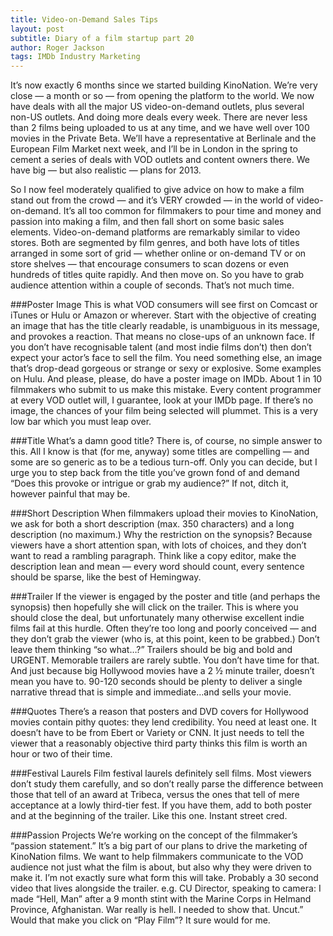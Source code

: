 ```yaml
---
title: Video-on-Demand Sales Tips
layout: post
subtitle: Diary of a film startup part 20
author: Roger Jackson
tags: IMDb Industry Marketing
---
```

It’s now exactly 6 months since we started building KinoNation. We’re very close — a month or so — from opening the platform to the world. We now have deals with all the major US video-on-demand outlets, plus several non-US outlets. And doing more deals every week. There are never less than 2 films being uploaded to us at any time, and we have well over 100 movies in the Private Beta. We’ll have a representative at Berlinale and the European Film Market next week, and I’ll be in London in the spring to cement a series of deals with VOD outlets and content owners there. We have big — but also realistic — plans for 2013.

So I now feel moderately qualified to give advice on how to make a film stand out from the crowd — and it’s VERY crowded — in the world of video-on-demand. It’s all too common for filmmakers to pour time and money and passion into making a film, and then fall short on some basic sales elements. Video-on-demand platforms are remarkably similar to video stores. Both are segmented by film genres, and both have lots of titles arranged in some sort of grid — whether online or on-demand TV or on store shelves — that encourage consumers to scan dozens or even hundreds of titles quite rapidly. And then move on. So you have to grab audience attention within a couple of seconds. That’s not much time.

###Poster Image
This is what VOD consumers will see first on Comcast or iTunes or Hulu or Amazon or wherever. Start with the objective of creating an image that has the title clearly readable, is unambiguous in its message, and provokes a reaction. That means no close-ups of an unknown face. If you don’t have recognisable talent (and most indie films don’t) then don’t expect your actor’s face to sell the film. You need something else, an image that’s drop-dead gorgeous or strange or sexy or explosive. Some examples on Hulu. And please, please, do have a poster image on IMDb. About 1 in 10 filmmakers who submit to us make this mistake. Every content programmer at every VOD outlet will, I guarantee, look at your IMDb page. If there’s no image, the chances of your film being selected will plummet. This is a very low bar which you must leap over.

###Title
What’s a damn good title? There is, of course, no simple answer to this. All I know is that (for me, anyway) some titles are compelling — and some are so generic as to be a tedious turn-off. Only you can decide, but I urge you to step back from the title you’ve grown fond of and demand “Does this provoke or intrigue or grab my audience?” If not, ditch it, however painful that may be.

###Short Description
When filmmakers upload their movies to KinoNation, we ask for both a short description (max. 350 characters) and a long description (no maximum.) Why the restriction on the synopsis? Because viewers have a short attention span, with lots of choices, and they don’t want to read a rambling paragraph. Think like a copy editor, make the description lean and mean — every word should count, every sentence should be sparse, like the best of Hemingway.

###Trailer
If the viewer is engaged by the poster and title (and perhaps the synopsis) then hopefully she will click on the trailer. This is where you should close the deal, but unfortunately many otherwise excellent indie films fail at this hurdle. Often they’re too long and poorly conceived — and they don’t grab the viewer (who is, at this point, keen to be grabbed.) Don’t leave them thinking “so what…?” Trailers should be big and bold and URGENT. Memorable trailers are rarely subtle. You don’t have time for that. And just because big Hollywood movies have a 2 ½ minute trailer, doesn’t mean you have to. 90-120 seconds should be plenty to deliver a single narrative thread that is simple and immediate…and sells your movie.

###Quotes
There’s a reason that posters and DVD covers for Hollywood movies contain pithy quotes: they lend credibility. You need at least one. It doesn’t have to be from Ebert or Variety or CNN. It just needs to tell the viewer that a reasonably objective third party thinks this film is worth an hour or two of their time.

###Festival Laurels
Film festival laurels definitely sell films. Most viewers don’t study them carefully, and so don’t really parse the difference between those that tell of an award at Tribeca, versus the ones that tell of mere acceptance at a lowly third-tier fest. If you have them, add to both poster and at the beginning of the trailer. Like this one. Instant street cred.

###Passion Projects
We’re working on the concept of the filmmaker’s “passion statement.” It’s a big part of our plans to drive the marketing of KinoNation films. We want to help filmmakers communicate to the VOD audience not just what the film is about, but also why they were driven to make it. I’m not exactly sure what form this will take. Probably a 30 second video that lives alongside the trailer. e.g. CU Director, speaking to camera: I made “Hell, Man” after a 9 month stint with the Marine Corps in Helmand Province, Afghanistan. War really is hell. I needed to show that. Uncut.” Would that make you click on “Play Film”? It sure would for me.
